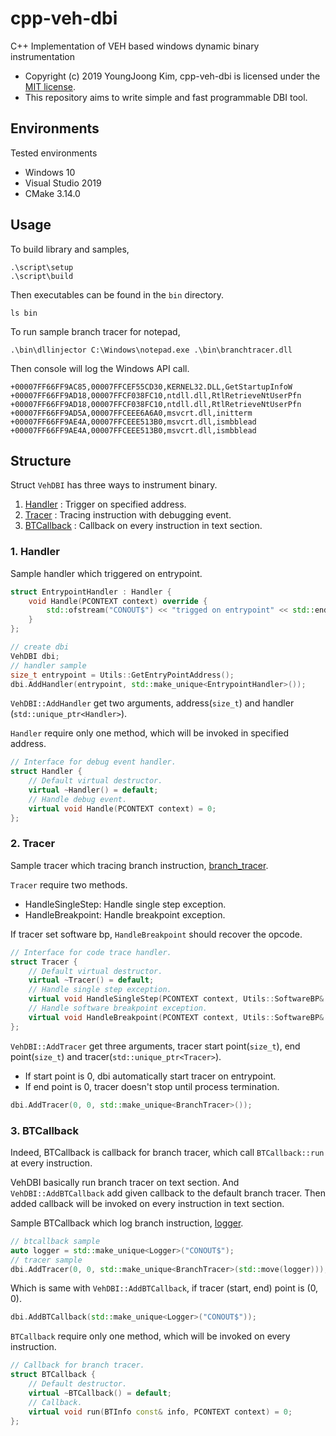 # cpp-veh-dbi
C++ Implementation of VEH based windows dynamic binary instrumentation

- Copyright (c) 2019 YoungJoong Kim, cpp-veh-dbi is licensed under the [MIT license](./LICENSE).
- This repository aims to write simple and fast programmable DBI tool.

## Environments
Tested environments
- Windows 10
- Visual Studio 2019
- CMake 3.14.0

## Usage
To build library and samples,
```
.\script\setup
.\script\build
```
Then executables can be found in the `bin` directory.
```
ls bin
```
To run sample branch tracer for notepad,
```
.\bin\dllinjector C:\Windows\notepad.exe .\bin\branchtracer.dll
```
Then console will log the Windows API call.
```
+00007FF66FF9AC85,00007FFCEF55CD30,KERNEL32.DLL,GetStartupInfoW
+00007FF66FF9AD18,00007FFCF038FC10,ntdll.dll,RtlRetrieveNtUserPfn
+00007FF66FF9AD18,00007FFCF038FC10,ntdll.dll,RtlRetrieveNtUserPfn
+00007FF66FF9AD5A,00007FFCEEE6A6A0,msvcrt.dll,initterm
+00007FF66FF9AE4A,00007FFCEEE513B0,msvcrt.dll,ismbblead
+00007FF66FF9AE4A,00007FFCEEE513B0,msvcrt.dll,ismbblead
```

## Structure
Struct `VehDBI` has three ways to instrument binary.
1. [Handler](#1-handler) : Trigger on specified address.
2. [Tracer](#2-tracer) : Tracing instruction with debugging event.
3. [BTCallback](#3-btcallback) : Callback on every instruction in text section.

### 1. Handler
Sample handler which triggered on entrypoint.
```c++
struct EntrypointHandler : Handler {
    void Handle(PCONTEXT context) override {
        std::ofstream("CONOUT$") << "trigged on entrypoint" << std::endl;
    }
};

// create dbi
VehDBI dbi;
// handler sample
size_t entrypoint = Utils::GetEntryPointAddress();
dbi.AddHandler(entrypoint, std::make_unique<EntrypointHandler>());
```

`VehDBI::AddHandler` get two arguments, address(`size_t`) and handler (`std::unique_ptr<Handler>`).

`Handler` require only one method, which will be invoked in specified address.
```c++
// Interface for debug event handler.
struct Handler {
    // Default virtual destructor.
    virtual ~Handler() = default;
    // Handle debug event.
    virtual void Handle(PCONTEXT context) = 0;
};
```

### 2. Tracer
Sample tracer which tracing branch instruction, [branch_tracer](./lib/src/branch_tracer.cpp).

`Tracer` require two methods.
- HandleSingleStep: Handle single step exception.
- HandleBreakpoint: Handle breakpoint exception.

If tracer set software bp, `HandleBreakpoint` should recover the opcode.
```c++
// Interface for code trace handler.
struct Tracer {
    // Default virtual destructor.
    virtual ~Tracer() = default;
    // Handle single step exception.
    virtual void HandleSingleStep(PCONTEXT context, Utils::SoftwareBP& bp) = 0;
    // Handle software breakpoint exception.
    virtual void HandleBreakpoint(PCONTEXT context, Utils::SoftwareBP& bp) = 0;
};
```

`VehDBI::AddTracer` get three arguments, tracer start point(`size_t`), end point(`size_t`) and tracer(`std::unique_ptr<Tracer>`).
- If start point is 0, dbi automatically start tracer on entrypoint.
- If end point is 0, tracer doesn't stop until process termination.
```c++
dbi.AddTracer(0, 0, std::make_unique<BranchTracer>());
```

### 3. BTCallback
Indeed, BTCallback is callback for branch tracer, which call `BTCallback::run` at every instruction. 

VehDBI basically run branch tracer on text section. And `VehDBI::AddBTCallback` add given callback to the default branch tracer. Then added callback will be invoked on every instruction in text section.

Sample BTCallback which log branch instruction, [logger](./lib/src/logger.cpp).
```c++
// btcallback sample
auto logger = std::make_unique<Logger>("CONOUT$");
// tracer sample
dbi.AddTracer(0, 0, std::make_unique<BranchTracer>(std::move(logger)));
```

Which is same with `VehDBI::AddBTCallback`, if tracer (start, end) point is (0, 0).
```c++
dbi.AddBTCallback(std::make_unique<Logger>("CONOUT$"));
```

`BTCallback` require only one method, which will be invoked on every instruction.
```c++
// Callback for branch tracer.
struct BTCallback {
    // Default destructor.
    virtual ~BTCallback() = default;
    // Callback.
    virtual void run(BTInfo const& info, PCONTEXT context) = 0;
};
```